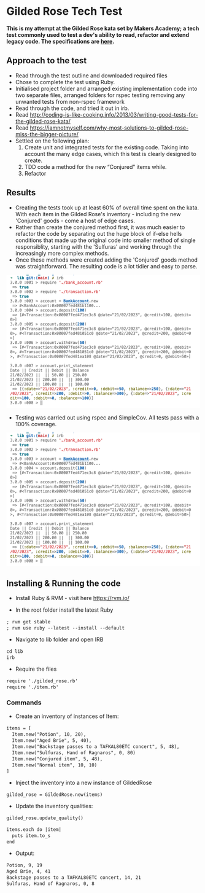 # Gilded Rose Tech Test #

**This is my attempt at the Gilded Rose kata set by Makers Academy; a tech test commonly used to test a dev's ability to read, refactor and extend legacy code. The specifications are [here](https://github.com/emilybache/GildedRose-Refactoring-Kata).**

## Approach to the test ##

* Read through the test outline and downloaded required files 
* Chose to complete the test using Ruby.
* Initialised project folder and arranged existing implementation code into two separate files, arranged folders for rspec testing removing any unwanted tests from non-rspec framework
* Read through the code, and tried it out in irb.
* Read http://coding-is-like-cooking.info/2013/03/writing-good-tests-for-the-gilded-rose-kata/
* Read https://iamnotmyself.com/why-most-solutions-to-gilded-rose-miss-the-bigger-picture/
* Settled on the following plan:
  1. Create unit and integrated tests for the existing code. Taking into account the many edge cases, which this test is clearly designed to create.
  2. TDD code a method for the new “Conjured” items while.
  3. Refactor


## Results ##

* Creating the tests took up at least 60% of overall time spent on the kata. With each item in the Gilded Rose's inventory - including the new 'Conjured' goods - come a host of edge cases.
* Rather than create the conjured method first, it was much easier to refactor the code by separating out the huge block of if-else hells conditions that made up the original code into smaller method of single responsiblity, starting with the 'Sulfuras' and working through the increasingly more complex methods.
* Once these methods were created adding the 'Conjured' goods method was straightforward. The resulting code is a lot tidier and easy to parse.

![Screenshot of program](https://github.com/sirdavy/bank-tech-test/blob/main/bank_test_working.png)

* Testing was carried out using rspec and SimpleCov. 
All tests pass with a 100% coverage.

![Testing screenshot](https://github.com/sirdavy/bank-tech-test/blob/main/bank_test_working.png)

## Installing & Running the code ##

* Install Ruby & RVM - visit here https://rvm.io/

* In the root folder install the latest Ruby
```
; rvm get stable
; rvm use ruby --latest --install --default
```
* Navigate to lib folder and open IRB 
```
cd lib
irb
```
* Require the files
```
require './gilded_rose.rb'
require './item.rb'
```

### Commands ###
* Create an inventory of instances of Item:
```
items = [
  Item.new("Potion", 10, 20),
  Item.new("Aged Brie", 5, 40),
  Item.new("Backstage passes to a TAFKAL80ETC concert", 5, 48),
  Item.new("Sulfuras, Hand of Ragnaros", 0, 80)
  Item.new("Conjured item", 5, 48),
  Item.new("Normal item", 10, 10)
]
```
* Inject the inventory into a new instance of GildedRose 
```
gilded_rose = GildedRose.new(items)
```
* Update the inventory qualities:
```
gilded_rose.update_quality()
```
```
items.each do |item|
  puts item.to_s
end
```

* Output:
```
Potion, 9, 19
Aged Brie, 4, 41
Backstage passes to a TAFKAL80ETC concert, 14, 21
Sulfuras, Hand of Ragnaros, 0, 8
```


